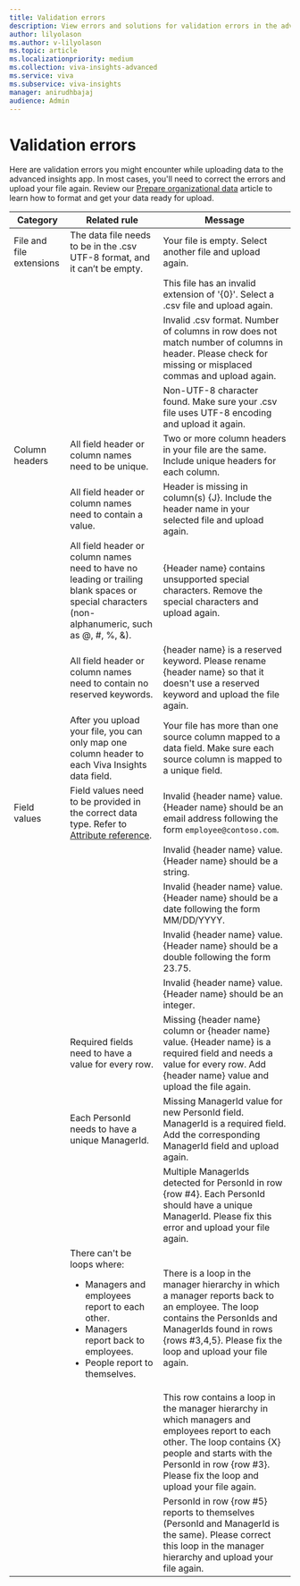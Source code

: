 ```yaml
---
title: Validation errors
description: View errors and solutions for validation errors in the advanced insights app
author: lilyolason
ms.author: v-lilyolason
ms.topic: article
ms.localizationpriority: medium
ms.collection: viva-insights-advanced
ms.service: viva 
ms.subservice: viva-insights
manager: anirudhbajaj
audience: Admin
---
```


# Validation errors

Here are validation errors you might encounter while uploading data to the advanced insights app. In most cases, you'll need to correct the errors and upload your file again. Review our [Prepare organizational data](./prepare-org-data.md) article to learn how to format and get your data ready for upload.

|Category|Related rule| Message|
|---|-----|---|
<a name="files-and-file-extensions"></a>File and file extensions|The data file needs to be in the .csv UTF-8 format, and it can’t be empty.|Your file is empty. Select another file and upload again.
|||This file has an invalid extension of '{0}'. Select a .csv file and upload again.
|||Invalid .csv format. Number of columns in row does not match number of columns in header. Please check for missing or misplaced commas and upload again.
|||Non-UTF-8 character found. Make sure your .csv file uses UTF-8 encoding and upload it again.
<a name="column headers"></a>Column headers|All field header or column names need to be unique.|Two or more column headers in your file are the same. Include unique headers for each column.
||All field header or column names need to contain a value.|Header is missing in column(s) {J}. Include the header name in your selected file and upload again.
||All field header or column names need to have no leading or trailing blank spaces or special characters (non-alphanumeric, such as @, #, %, &).|{Header name} contains unsupported special characters. Remove the special characters and upload again.
||All field header or column names need to contain no reserved keywords.|{header name} is a reserved keyword. Please rename {header name} so that it doesn't use a reserved keyword and upload the file again.
||After you upload your file, you can only map one column header to each Viva Insights data field.|Your file has more than one source column mapped to a data field. Make sure each source column is mapped to a unique field.
|Field values|Field values need to be provided in the correct data type. Refer to [Attribute reference](./prepare-org-data.md#attribute-reference).|Invalid {header name} value. {Header name} should be an email address following the form `employee@contoso.com`.
|||Invalid {header name} value. {Header name} should be a string.
|||Invalid {header name} value. {Header name} should be a date following the form MM/DD/YYYY.
|||Invalid {header name} value. {Header name} should be a double following the form 23.75.
|||Invalid {header name} value. {Header name} should be an integer.
||Required fields need to have a value for every row.|Missing {header name} column or {header name} value. {Header name} is a required field and needs a value for every row. Add {header name} value and upload the file again.
||Each PersonId needs to have a unique ManagerId.|Missing ManagerId value for new PersonId field. ManagerId is a required field. Add the corresponding ManagerId field and upload again.
|||Multiple ManagerIds detected for PersonId in row {row #4}. Each PersonId should have a unique ManagerId. Please fix this error and upload your file again.
||There can't be loops where: <ul><li>Managers and employees report to each other. <li>Managers report back to employees.<li>People report to themselves.|There is a loop in the manager hierarchy in which a manager reports back to an employee. The loop contains the PersonIds and ManagerIds found in rows {rows #3,4,5}. Please fix the loop and upload your file again.
|||This row contains a loop in the manager hierarchy in which managers and employees report to each other. The loop contains {X} people and starts with the PersonId in row {row #3}. Please fix the loop and upload your file again.
|||PersonId in row {row #5} reports to themselves (PersonId and ManagerId is the same). Please correct this loop in the manager hierarchy and upload your file again.
